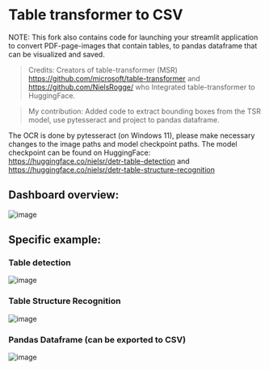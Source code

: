 # Table transformer to CSV

NOTE: This fork also contains code for launching your streamlit application to convert PDF-page-images that contain tables, to pandas dataframe that can be visualized and saved.

> Credits: Creators of table-transformer (MSR) https://github.com/microsoft/table-transformer
and https://github.com/NielsRogge/ who Integrated table-transformer to HuggingFace.

> My contribution: Added code to extract bounding boxes from the TSR model, use pytesseract and project to pandas dataframe.

The OCR is done by pytesseract (on Windows 11), please make necessary changes to the image paths and model checkpoint paths.
The model checkpoint can be found on HuggingFace: https://huggingface.co/nielsr/detr-table-detection and https://huggingface.co/nielsr/detr-table-structure-recognition


## Dashboard overview:
![image](https://user-images.githubusercontent.com/31631107/189661386-2a173cf4-9d0a-4c3b-9877-4f6439ed119d.png)
## Specific example:
### Table detection
![image](https://user-images.githubusercontent.com/31631107/189661619-1bac28bd-1d56-4989-81e6-726e93409194.png)
### Table Structure Recognition
![image](https://user-images.githubusercontent.com/31631107/189661745-32bb808d-e1a0-4549-bf41-2494d010ace2.png)
### Pandas Dataframe (can be exported to CSV)
![image](https://user-images.githubusercontent.com/31631107/189662133-272ce876-8efa-44de-bb43-8f900b3ee0bc.png)

